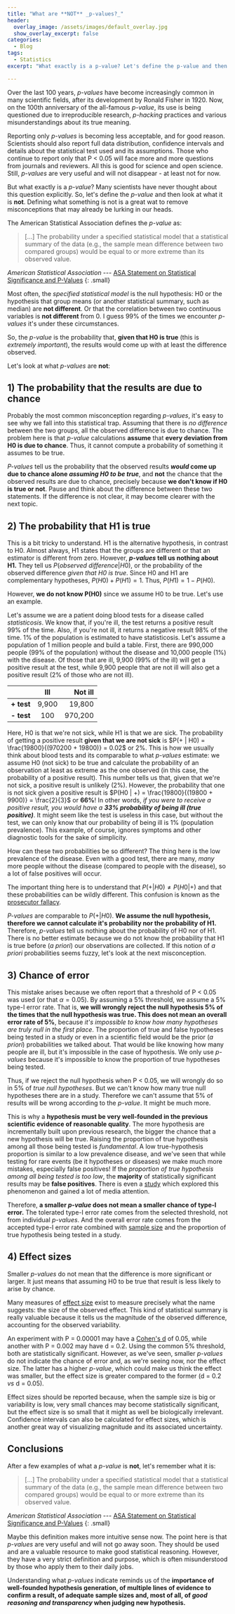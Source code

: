 ```yaml
---
title: "What are **NOT** _p-values?_"
header:
  overlay_image: /assets/images/default_overlay.jpg
  show_overlay_excerpt: false
categories:
  - Blog
tags:
  - Statistics
excerpt: "What exactly is a p-value? Let's define the p-value and then look at what it is not."

---
```


Over the last 100 years, _p-values_ have become increasingly common in many scientific fields, after its development by Ronald Fisher in 1920. Now, on the 100th anniversary of the all-famous _p-value_, its use is being questioned due to irreproducible research, _p-hacking_ practices and various misunderstandings about its true meaning.

Reporting only _p-values_ is becoming less acceptable, and for good reason. Scientists should also report full data distribution, confidence intervals and details about the statistical test used and its assumptions. Those who continue to report only that P < 0.05 will face more and more questions from journals and reviewers. All this is good for science and open science. Still, _p-values_ are very useful and will not disappear - at least not for now.

But what exactly is a _p-value_? Many scientists have never thought about this question explicitly. So, let's define the _p-value_ and then look at what it is **not**. Defining what something is not is a great wat to remove misconceptions that may already be lurking in our heads.

The American Statistical Association defines the _p-value_ as:
> [...] The probability under a specified statistical model that a statistical summary of the data (e.g., the sample mean difference between two compared groups) would be equal to or more extreme than its observed value.

<cite>American Statistical Association</cite> --- [ASA Statement on Statistical Significance and P-Values](https://amstat.tandfonline.com/doi/full/10.1080/00031305.2016.1154108)
{: .small}

Most often, the _specified statistical model_ is the null hypothesis: H0 or the hypothesis that group means (or another statistical summary, such as median) are **not different**. Or that the correlation between two continuous variables is **not different** from 0. I guess 99% of the times we encounter _p-values_ it's under these circumstances.

So, the _p-value_ is the probability that, **given that H0 is true** (this is _extremely important_), the results would come up with at least the difference observed.

Let's look at what _p-values_ are **not**:

## 1) The probability that the results are due to chance
Probably the most common misconception regarding _p-values_, it's easy to see why we fall into this statistical trap. Assuming that there is _no difference_ between the two groups, all the observed difference is due to chance. The problem here is that _p-value_ calculations **assume** that **every deviation from H0 is due to chance**. Thus, it cannot compute a probability of something it assumes to be true.

_P-values_ tell us the probability that the observed results **_would_ come up due to chance alone _assuming H0 to be true_**, and **not** the chance that the observed results are due to chance, precisely because **we don't know if H0 is true or not**. Pause and think about the difference between these two statements. If the difference is not clear, it may become clearer with the next topic.

## 2) The probability that H1 is true
This is a bit tricky to understand. H1 is the alternative hypothesis, in contrast to H0. Almost always, H1 states that the groups are different or that an estimator is different from zero.
However, **_p-values_ tell us nothing about H1.** They tell us $P(observed\ difference | H0)$, or the probability of the observed difference _given that H0 is true_. Since H0 and H1 are complementary hypotheses, $P(H0) + P(H1) = 1$. Thus, $P(H1) = 1 - P(H0)$.

However, **we do not know P(H0)** since we assume H0 to be true. Let's use an example.

Let's assume we are a patient doing blood tests for a disease called _statisticosis_. We know that, if you're ill, the test returns a positive result 99% of the time. Also, if you're not ill, it returns a negative result 98% of the time. 1% of the population is estimated to have statisticosis. Let's assume a population of 1 million people and build a table. First, there are 990,000 people (99% of the population) without the disease and 10,000 people (1%) with the disease. Of those that are ill, 9,900 (99% of the ill) will get a positive result at the test, while 9,900 people that are not ill will also get a positive result (2% of those who are not ill).

|  | Ill | Not ill |
|:--------|:-------:|--------:|
| **+ test**   | 9,900   | 19,800   |
| **- test**  | 100   | 970,200   |

Here, H0 is that we're not sick, while H1 is that we are sick. The probability of getting a positive result **given that we are not sick** is $P(+ | H0) = \frac{19800}{(970200 + 19800)}
= 0.02$ or 2%. This is how we usually think about blood tests and its comparable to what _p-values_ estimate: we assume H0 (not sick) to be true and calculate the probability of an observation at least as extreme as the one observed (in this case, the probability of a positive result). This number tells us that, given that we're not sick, a positive result is unlikely (2%). However, the probability that one is not sick given a positive result is $P(H0 | +) = \frac{19800}{(19800 + 9900)}
= \frac{2}{3}$ or **66%**! In other words, _if you were to receive a positive result, you would have a **33% probability of being ill (true positive)**_. It might seem like the test is useless in this case, but without the test, we can only know that our probability of being ill is 1% (population prevalence). This example, of course, ignores symptoms and other diagnostic tools for the sake of simplicity.

How can these two probabilities be so different? The thing here is the low prevalence of the disease. Even with a good test, there are many, _many_ more people without the disease (compared to people with the disease), so a lot of false positives will occur.

The important thing here is to understand that $P(+ | H0) \neq P(H0 | +)$ and that these probabilities can be wildly different. This confusion is known as the [prosecutor fallacy](https://en.wikipedia.org/wiki/Prosecutor%27s_fallacy).

_P-values_ are comparable to $P(+|H0)$. **We assume the null hypothesis, therefore we cannot calculate it's probability nor the probability of H1.** Therefore, _p-values_ tell us nothing about the probability of H0 nor of H1. There is no better estimate because we do not know the probability that H1 is true before (_a priori_) our observations are collected. If this notion of _a priori_ probabilities seems fuzzy, let's look at the next misconception.

## 3) Chance of error

This mistake arises because we often report that a threshold of P < 0.05 was used (or that $\alpha = 0.05$). By assuming a 5% threshold, we assume a 5% type-I error rate. That is, **we will wrongly reject the null hypothesis 5% of the times that the null hypothesis was true. This does not mean an overall error rate of 5%**, because _it's impossible to know how many hypotheses are truly null in the first place_. The proportion of true and false hypotheses being tested in a study or even in a scientific field would be the prior (_a priori_) probabilities we talked about. That would be like knowing how many people are ill, but it's impossible in the case of hypothesis. We only use _p-values_ because it's impossible to know the proportion of true hypotheses being tested.

Thus, if we reject the null hypothesis when P < 0.05, we will wrongly do so in 5% of *true null hypotheses*. But we can't know how many true null hypotheses there are in a study. Therefore we can't assume that 5% of results will be wrong according to the _p-value_. It might be much more.

This is why a **hypothesis must be very well-founded in the previous scientific evidence of reasonable quality**. The more hypothesis are incrementally built upon previous research, the bigger the chance that a new hypothesis will be true. Raising the proportion of true hypothesis among all those being tested is _fundamental_. A low true-hypothesis proportion is similar to a low prevalence disease, and we've seen that while testing for rare events (be it hypotheses or diseases) we make much more mistakes, especially false positives! If the _proportion of true hypothesis among all being tested is too low_, the **majority** of statistically significant results may be **false positives**. There is even a [study](https://journals.plos.org/plosmedicine/article?id=10.1371/journal.pmed.0020124) which explored this phenomenon and gained a lot of media attention.

Therefore, **a smaller _p-value_ does not mean a smaller chance of type-I error.** The tolerated type-I error rate comes from the selected threshold, not from individual _p-values_. And the overall error rate comes from the accepted type-I error rate combined with [sample size](https://en.wikipedia.org/wiki/Power_of_a_test) and the proportion of true hypothesis being tested in a study.

## 4) Effect sizes

Smaller _p-values_ do not mean that the difference is more significant or larger. It just means that assuming H0 to be true that result is less likely to arise by chance.

Many measures of [effect size](https://en.wikipedia.org/wiki/Effect_size) exist to measure precisely what the name suggests: the size of the observed effect. This kind of statistical summary is really valuable because it tells us the magnitude of the observed difference, accounting for the observed variability.

An experiment with P = 0.00001 may have a [Cohen's d](https://en.wikipedia.org/wiki/Effect_size#Cohen's_d) of 0.05, while another with P = 0.002 may have d = 0.2. Using the common 5% threshold, both are statistically significant. However, as we've seen, smaller _p-values_ do not indicate the chance of error and, as we're seeing now, nor the effect size. The latter has a higher _p-value_, which could make us think the effect was smaller, but the effect size is greater compared to the former (d = 0.2 _vs_ d = 0.05).

Effect sizes should be reported because, when the sample size is big or variability is low, very small chances may become statistically significant, but the effect size is so small that it might as well be biologically irrelevant. Confidence intervals can also be calculated for effect sizes, which is another great way of visualizing magnitude and its associated uncertainty.

## Conclusions

After a few examples of what a _p-value_ is **not**, let's remember what it is:

> [...] The probability under a specified statistical model that a statistical summary of the data (e.g., the sample mean difference between two compared groups) would be equal to or more extreme than its observed value.

<cite>American Statistical Association</cite> --- [ASA Statement on Statistical Significance and P-Values](https://amstat.tandfonline.com/doi/full/10.1080/00031305.2016.1154108)
{: .small}

Maybe this definition makes more intuitive sense now. The point here is that _p-values_ are very useful and will not go away soon. They should be used and are a valuable resource to make good statistical reasoning. However, they have a very strict definition and purpose, which is often misunderstood by those who apply them to their daily jobs.

Understanding what _p-values_ indicate reminds us of the **importance of well-founded hypothesis generation, of multiple lines of evidence to confirm a result, of adequate sample sizes and, most of all, of _good reasoning and transparency_ when judging new hypothesis.**
